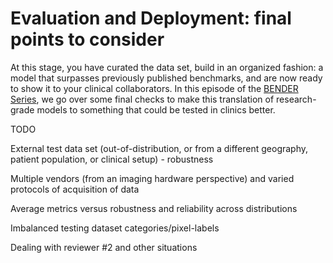 # Evaluation and Deployment: final points to consider

At this stage, you have curated the data set, build in an organized fashion: a model that surpasses previously published benchmarks, and are now ready to show it to your clinical collaborators. In this episode of the [BENDER Series](https://github.com/ubern-mia/bender), we go over some final checks to make this translation of research-grade models to something that could be tested in clinics better.

TODO

External test data set (out-of-distribution, or from a different geography, patient population, or clinical setup) - robustness

Multiple vendors (from an imaging hardware perspective) and varied protocols of acquisition of data

Average metrics versus robustness and reliability across distributions

Imbalanced testing dataset categories/pixel-labels

Dealing with reviewer #2 and other situations

